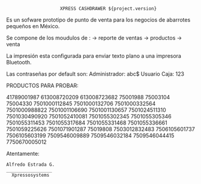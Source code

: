                         XPRESS CASHDRAWER ${project.version}

Es un sofware prototipo de punto de venta para los 
negocios de abarrotes pequeños en México.

Se compone de los moudulos de :
-> reporte de ventas
-> productos
-> venta 

La impresión esta configurada para enviar texto plano a una 
impresora Bluetooth.

Las contraseñas por default son: 
	Administrador: abc$
	 Usuario Caja: 123

PRODUCTOS PARA PROBAR:


41789001987
613008720209
613008723682
75001988
75003104
75004330
7501000112845
7501000132706
7501000332564
7501000988822
7501001106690
7501001130657
7501024511310
7501030490920
7501052410081
7501055302345
7501055305346
7501055311453
7501055317684
7501055331468
7501055336661
7501059225626
7501071901287
75019808
7503012832483
7506105601737
7506105603199
7509546009889
7509546032184
7509546044415
7750670005012


Atentamente: 

	Alfredo Estrada G.
	_________________
	  Xpressosystems
